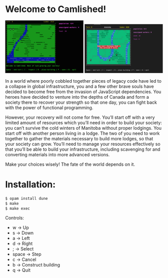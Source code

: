 # Welcome to Camlished!

<img src="images/example1.png" alt="Example Start Game" width="250">
<img src="images/example2.png" alt="Lost Game" width="250">

In a world where poorly cobbled together pieces of legacy code have led to a collapse in global infrastructure, you and a few other brave souls have decided to become free from the invasion of JavaScript dependencies. You heroes have decided to venture into the depths of Canada and form a society there to recover your strength so that one day, you can fight back with the power of functional programming.

However, your recovery will not come for free. You’ll start off with a very limited amount of resources which you’ll need in order to build your society: you can’t survive the cold winters of Manitoba without proper lodgings. You start off with another person living in a lodge. The two of you need to work together to gather the materials necessary to build more lodges, so that your society can grow. You’ll need to manage your resources effectively so that you’ll be able to build your infrastructure, including scavenging for and converting materials into more advanced versions. 

Make your choices wisely! The fate of the world depends on it.


# Installation:
```
$ opam install dune  
$ make  
$ make exec  
```

Controls:
* w -> Up
* s -> Down
* a -> Left
* d -> Right
* ; -> Select
* space -> Step
* c -> Cancel
* b -> Construct building
* q -> Quit
